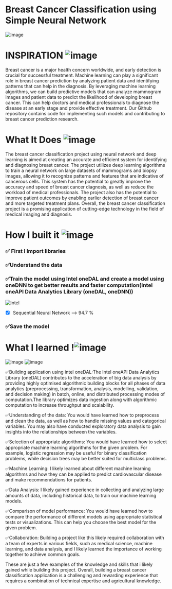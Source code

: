 <h1>Breast Cancer Classification using Simple Neural Network</h1>

![image](https://user-images.githubusercontent.com/90462533/225628527-87b94381-a2fc-44ab-91bb-bf8f8f81b5fe.png)

# INSPIRATION ![image](https://user-images.githubusercontent.com/72274851/218500470-ec078b99-0a50-4b06-a2df-c09e47ecc187.png)

Breast cancer is a major health concern worldwide, and early detection is crucial for successful treatment. Machine learning can play a significant role in breast cancer prediction by analyzing patient data and identifying patterns that can help in the diagnosis. By leveraging machine learning algorithms, we can build predictive models that can analyze mammogram images and patient data to predict the likelihood of developing breast cancer. This can help doctors and medical professionals to diagnose the disease at an early stage and provide effective treatment. Our Github repository contains code for implementing such models and contributing to breast cancer prediction research.

# What It Does ![image](https://user-images.githubusercontent.com/72274851/218503394-b52dfcc9-0620-4f44-94f5-46a09a5cc970.png)
The breast cancer classification project using neural network and deep learning is aimed at creating an accurate and efficient system for identifying and diagnosing breast cancer. The project utilizes deep learning algorithms to train a neural network on large datasets of mammograms and biopsy images, allowing it to recognize patterns and features that are indicative of cancerous cells. This system has the potential to greatly improve the accuracy and speed of breast cancer diagnosis, as well as reduce the workload of medical professionals. The project also has the potential to improve patient outcomes by enabling earlier detection of breast cancer and more targeted treatment plans. Overall, the breast cancer classification project is a promising application of cutting-edge technology in the field of medical imaging and diagnosis.


# How I built it ![image](https://user-images.githubusercontent.com/72274851/218502434-f6e66043-0db0-4f85-b7f4-f33b2d33df1f.png)

### ✅ First I Import libraries

### ✅Understand the data


### ✅Train the model using Intel oneDAL and create a model using oneDNN to get better results and faster computation(Intel oneAPI Data Analytics Library (oneDAL, oneDNN))
![intel](https://user-images.githubusercontent.com/72274851/218504609-585bcebe-5101-4477-bdd2-3a1ba13a64a8.png)





- [x] Sequential Neural Network --> 94.7 %


### ✅Save the model


# What I learned !![image](https://user-images.githubusercontent.com/72274851/218499685-e8d445fc-e35e-4ab5-abc1-c32462592603.png)
![image](https://user-images.githubusercontent.com/90462533/225627856-d3441caf-177e-424c-9e5e-a97d63b669a6.png)
![image](https://user-images.githubusercontent.com/90462533/225627905-368bbdbe-8ab2-40e0-8744-503c0600d4b0.png)


✅Building application using intel oneDAL:The Intel oneAPI Data Analytics Library (oneDAL) contributes to the acceleration of big data analysis by providing highly optimised algorithmic building blocks for all phases of data analytics (preprocessing, transformation, analysis, modelling, validation, and decision making) in batch, online, and distributed processing modes of computation.The library optimizes data ingestion along with algorithmic computation to increase throughput and scalability.

✅Understanding of the data: You would have learned how to preprocess and clean the data, as well as how to handle missing values and categorical variables. You may also have conducted exploratory data analysis to gain insights into the relationships between the variables.

✅Selection of appropriate algorithms: You would have learned how to select appropriate machine learning algorithms for the given problem. For example, logistic regression may be useful for binary classification problems, while decision trees may be better suited for multiclass problems.

✅Machine Learning: I likely learned about different machine learning algorithms and how they can be applied to predict cardiovascular disease and make recommendations for patients.

✅Data Analysis: I likely gained experience in collecting and analyzing large amounts of data, including historical data, to train our machine learning models.

✅Comparison of model performance: You would have learned how to compare the performance of different models using appropriate statistical tests or visualizations. This can help you choose the best model for the given problem.

✅Collaboration: Building a project like this likely required collaboration with a team of experts in various fields, such as medical science, machine learning, and data analysis, and I likely learned the importance of working together to achieve common goals.

These are just a few examples of the knowledge and skills that i likely gained while building this project. 
Overall, building a breast cancer classification application is a challenging and rewarding experience that requires a combination of technical expertise and agricultural knowledge.
